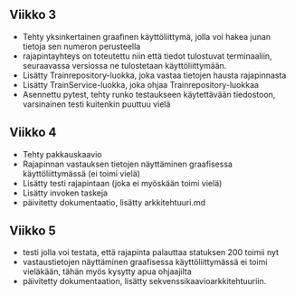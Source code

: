 ## Viikko 3
- Tehty yksinkertainen graafinen käyttöliittymä, jolla voi hakea junan tietoja sen numeron perusteella
- rajapintayhteys on toteutettu niin että tiedot tulostuvat terminaaliin, seuraavassa versiossa ne tulostetaan käyttöliittymään.
- Lisätty Trainrepository-luokka, joka vastaa tietojen hausta rajapinnasta
- Lisätty TrainService-luokka, joka ohjaa Trainrepository-luokkaa
- Asennettu pytest, tehty runko testaukseen käytettävään tiedostoon, varsinainen testi kuitenkin puuttuu vielä
## Viikko 4
- Tehty pakkauskaavio
- Rajapinnan vastauksen tietojen näyttäminen graafisessa käyttöliittymässä (ei toimi vielä)
- Lisätty testi rajapintaan (joka ei myöskään toimi vielä)
- Lisätty invoken taskeja
- päivitetty dokumentaatio, lisätty arkkitehtuuri.md
## Viikko 5
- testi jolla voi testata, että rajapinta palauttaa statuksen 200 toimii nyt
- vastaustietojen näyttäminen graafisessa käyttöliittymässä ei toimi vieläkään, tähän myös kysytty apua ohjaajilta 
- päivitetty dokumentaation, lisätty sekvenssikaavioarkkitehtuuriin.
